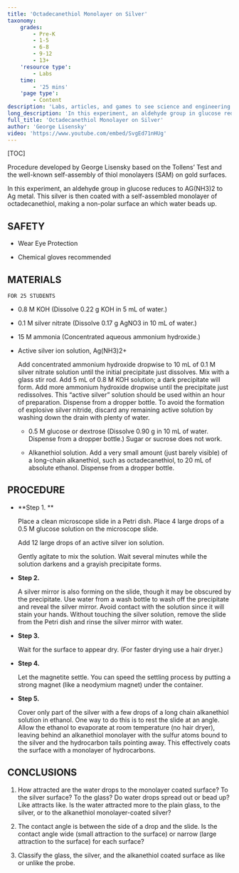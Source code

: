 ```yaml
---
title: 'Octadecanethiol Monolayer on Silver'
taxonomy:
    grades:
        - Pre-K
        - 1-5
        - 6-8
        - 9-12
        - 13+
    'resource type':
        - Labs
    time:
        - '25 mins'
    'page type':
        - Content
description: 'Labs, articles, and games to see science and engineering through a new lens.'
long_description: 'In this experiment, an aldehyde group in glucose reduces to AG(NH3)2 to Ag metal. This silver is then coated with a self-assembled monolayer of octadecanethiol, making a non-polar surface an which water beads up.'
full_title: 'Octadecanethiol Monolayer on Silver'
author: 'George Lisensky'
video: 'https://www.youtube.com/embed/SvgEd71nHUg'
---
```


[TOC]

Procedure developed by George Lisensky based on the Tollens’ Test and the well-known self-assembly of thiol monolayers (SAM) on gold surfaces.


In this experiment, an aldehyde group in glucose reduces to AG(NH3)2 to Ag metal. This silver is then coated with a self-assembled monolayer of octadecanethiol, making a non-polar surface an which water beads up.


## SAFETY

* Wear Eye Protection

* Chemical gloves recommended


## MATERIALS

	FOR 25 STUDENTS

* 	0.8 M KOH (Dissolve 0.22 g KOH in 5 mL of water.)

*	0.1 M silver nitrate (Dissolve 0.17 g AgNO3 in 10 mL of 	water.)

*	15 M ammonia (Concentrated aqueous ammonium 	hydroxide.)

*	Active silver ion solution, Ag(NH3)2+

	Add concentrated ammonium hydroxide dropwise to 10 mL of 0.1 M silver nitrate solution until the initial precipitate just dissolves. Mix with a glass stir rod. Add 5 mL of 0.8 M KOH solution; a dark precipitate will form. Add more ammonium hydroxide dropwise until the precipitate just redissolves. This “active silver” solution should be used within an hour of preparation. Dispense from a dropper bottle. To avoid the formation of explosive silver nitride, discard any remaining active solution by washing down the drain with plenty of water.

	*	0.5 M glucose or dextrose (Dissolve 0.90 g in 10 mL of 	water. Dispense from a dropper bottle.) Sugar or sucrose 	does not work.

	*	Alkanethiol solution. Add a very small amount (just barely 	visible) of a long-chain alkanethiol, such as 	octadecanethiol, to 20 mL of absolute ethanol. Dispense 	from a dropper bottle.



## PROCEDURE

* **Step 1.  <span class="youtube-link" data-url="https://www.youtube.com/embed/SvgEd71nHUg"></span> **

	Place a clean microscope slide in a Petri dish. Place 4 large drops of a 0.5 M glucose solution on the microscope 	  slide.

	Add 12 large drops of an active silver ion solution.

	Gently agitate to mix the solution. Wait several minutes while the solution darkens and a grayish precipitate forms.    
 
* **Step 2. <span class="youtube-link" data-url="https://www.youtube.com/embed/SvgEd71nHUg"></span>**

   A silver mirror is also forming on the slide, though it may be obscured by the precipitate. Use water from a wash bottle to wash off the precipitate and reveal the silver mirror. Avoid contact with the solution since it will stain your hands. Without touching the silver solution, remove the slide from the Petri dish and rinse the silver mirror with water.

* **Step 3. <span class="youtube-link" data-url="https://www.youtube.com/embed/SvgEd71nHUg"></span>**

  Wait for the surface to appear dry. (For faster drying use a hair dryer.)


* **Step 4. <span class="youtube-link" data-url="https://www.youtube.com/embed/SvgEd71nHUg"></span>**

   Let the magnetite settle. You can speed the settling process by putting a strong magnet (like a neodymium magnet) under the container.

* **Step 5. <span class="youtube-link" data-url="https://www.youtube.com/embed/SvgEd71nHUg"></span>**

	Cover only part of the silver with a few drops of a long chain alkanethiol solution in ethanol. One way to do this is to rest the slide at an angle. Allow the ethanol to evaporate at room temperature (no hair dryer), leaving behind an alkanethiol monolayer with the sulfur atoms bound to the silver and the hydrocarbon tails pointing away. This effectively coats the surface with a monolayer of hydrocarbons.






## CONCLUSIONS

1. How attracted are the water drops to the monolayer coated surface? To the silver surface? To the glass? Do water drops spread out or bead up? Like attracts like. Is the water attracted more to the plain glass, to the silver, or to the alkanethiol monolayer-coated silver?

2. The contact angle is between the side of a drop and the slide. Is the contact angle wide (small attraction to the surface) or narrow (large attraction to the surface) for each surface?

3. Classify the glass, the silver, and the alkanethiol coated surface as like or unlike the probe.

